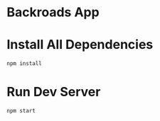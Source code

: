 # Backroads App

# Install All Dependencies

```sh
npm install
```

# Run Dev Server

```sh
npm start
```
